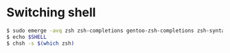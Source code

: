 # Switching shell
```sh
$ sudo emerge -avq zsh zsh-completions gentoo-zsh-completions zsh-syntax-highlighting
$ echo $SHELL
$ chsh -s $(which zsh)
```
